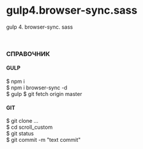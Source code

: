 # gulp4.browser-sync.sass
<p>gulp 4. browser-sync. sass</p>
<br>
<h3>СПРАВОЧНИК</h3>
<h4>GULP</h4>
<p>$ npm i<br>
$ npm i browser-sync -d<br>
$ gulp
$ git fetch origin master
</p>
<h4>GIT</h4>
<p>$ git clone ...<br>
$ cd scroll_custom<br>
$ git status<br>
$ git commit -m "text commit"<br>
